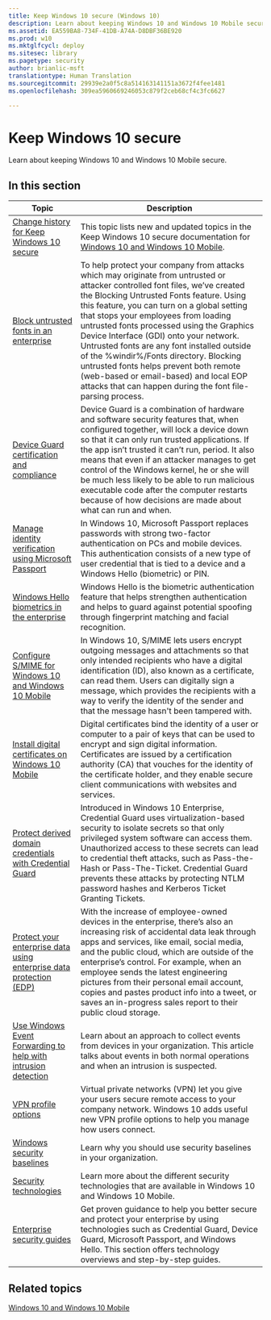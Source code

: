 ```yaml
---
title: Keep Windows 10 secure (Windows 10)
description: Learn about keeping Windows 10 and Windows 10 Mobile secure.
ms.assetid: EA559BA8-734F-41DB-A74A-D8DBF36BE920
ms.prod: w10
ms.mktglfcycl: deploy
ms.sitesec: library
ms.pagetype: security
author: brianlic-msft
translationtype: Human Translation
ms.sourcegitcommit: 29939e2a0f5c8a514163141151a3672f4fee1481
ms.openlocfilehash: 309ea5960669246053c879f2ceb68cf4c3fc6627

---
```

# Keep Windows 10 secure

Learn about keeping Windows 10 and Windows 10 Mobile secure.

## In this section

| Topic | Description |
| - | - |
| [Change history for Keep Windows 10 secure](change-history-for-keep-windows-10-secure.md) | This topic lists new and updated topics in the Keep Windows 10 secure documentation for [Windows 10 and Windows 10 Mobile](../index.md). |
| [Block untrusted fonts in an enterprise](block-untrusted-fonts-in-enterprise.md) | To help protect your company from attacks which may originate from untrusted or attacker controlled font files, we’ve created the Blocking Untrusted Fonts feature. Using this feature, you can turn on a global setting that stops your employees from loading untrusted fonts processed using the Graphics Device Interface (GDI) onto your network. Untrusted fonts are any font installed outside of the %windir%/Fonts directory. Blocking untrusted fonts helps prevent both remote (web-based or email-based) and local EOP attacks that can happen during the font file-parsing process. |
| [Device Guard certification and compliance](device-guard-certification-and-compliance.md) | Device Guard is a combination of hardware and software security features that, when configured together, will lock a device down so that it can only run trusted applications. If the app isn’t trusted it can’t run, period. It also means that even if an attacker manages to get control of the Windows kernel, he or she will be much less likely to be able to run malicious executable code after the computer restarts because of how decisions are made about what can run and when. |
| [Manage identity verification using Microsoft Passport](manage-identity-verification-using-microsoft-passport.md) | In Windows 10, Microsoft Passport replaces passwords with strong two-factor authentication on PCs and mobile devices. This authentication consists of a new type of user credential that is tied to a device and a Windows Hello (biometric) or PIN. |
| [Windows Hello biometrics in the enterprise](windows-hello-in-enterprise.md) | Windows Hello is the biometric authentication feature that helps strengthen authentication and helps to guard against potential spoofing through fingerprint matching and facial recognition. |
| [Configure S/MIME for Windows 10 and Windows 10 Mobile](configure-s-mime.md) | In Windows 10, S/MIME lets users encrypt outgoing messages and attachments so that only intended recipients who have a digital identification (ID), also known as a certificate, can read them. Users can digitally sign a message, which provides the recipients with a way to verify the identity of the sender and that the message hasn't been tampered with. |
| [Install digital certificates on Windows 10 Mobile](installing-digital-certificates-on-windows-10-mobile.md) | Digital certificates bind the identity of a user or computer to a pair of keys that can be used to encrypt and sign digital information. Certificates are issued by a certification authority (CA) that vouches for the identity of the certificate holder, and they enable secure client communications with websites and services. |
| [Protect derived domain credentials with Credential Guard](credential-guard.md) | Introduced in Windows 10 Enterprise, Credential Guard uses virtualization-based security to isolate secrets so that only privileged system software can access them. Unauthorized access to these secrets can lead to credential theft attacks, such as Pass-the-Hash or Pass-The-Ticket. Credential Guard prevents these attacks by protecting NTLM password hashes and Kerberos Ticket Granting Tickets. |
| [Protect your enterprise data using enterprise data protection (EDP)](protect-enterprise-data-using-edp.md) | With the increase of employee-owned devices in the enterprise, there’s also an increasing risk of accidental data leak through apps and services, like email, social media, and the public cloud, which are outside of the enterprise’s control. For example, when an employee sends the latest engineering pictures from their personal email account, copies and pastes product info into a tweet, or saves an in-progress sales report to their public cloud storage. |
| [Use Windows Event Forwarding to help with intrusion detection](use-windows-event-forwarding-to-assist-in-instrusion-detection.md) | Learn about an approach to collect events from devices in your organization. This article talks about events in both normal operations and when an intrusion is suspected. |
| [VPN profile options](vpn-profile-options.md) | Virtual private networks (VPN) let you give your users secure remote access to your company network. Windows 10 adds useful new VPN profile options to help you manage how users connect. |
| [Windows security baselines](windows-security-baselines.md) | Learn why you should use security baselines in your organization. |
| [Security technologies](security-technologies.md) | Learn more about the different security technologies that are available in Windows 10 and Windows 10 Mobile. |
| [Enterprise security guides](windows-10-enterprise-security-guides.md) | Get proven guidance to help you better secure and protect your enterprise by using technologies such as Credential Guard, Device Guard, Microsoft Passport, and Windows Hello. This section offers technology overviews and step-by-step guides. |
 
## Related topics

[Windows 10 and Windows 10 Mobile](../index.md)
 
 



<!--HONumber=Jun16_HO4-->


